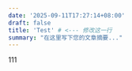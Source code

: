 ```yaml
---
date: '2025-09-11T17:27:14+08:00'
draft: false
title: 'Test' # <--- 修改这一行
summary: "在这里写下您的文章摘要..."
---
```


111
